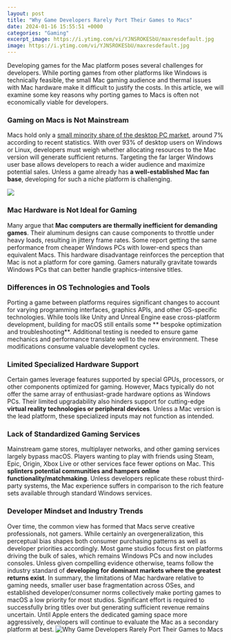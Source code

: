 ```yaml
---
layout: post
title: "Why Game Developers Rarely Port Their Games to Macs"
date: 2024-01-16 15:55:51 +0000
categories: "Gaming"
excerpt_image: https://i.ytimg.com/vi/YJNSROKESbU/maxresdefault.jpg
image: https://i.ytimg.com/vi/YJNSROKESbU/maxresdefault.jpg
---
```


Developing games for the Mac platform poses several challenges for developers. While porting games from other platforms like Windows is technically feasible, the small Mac gaming audience and thermal issues with Mac hardware make it difficult to justify the costs. In this article, we will examine some key reasons why porting games to Macs is often not economically viable for developers.
### Gaming on Macs is Not Mainstream
Macs hold only a [small minority share of the desktop PC market](https://store.fi.io.vn/collection/dog), around 7% according to recent statistics. With over 93% of desktop users on Windows or Linux, developers must weigh whether allocating resources to the Mac version will generate sufficient returns. Targeting the far larger Windows user base allows developers to reach a wider audience and maximize potential sales. Unless a game already has **a well-established Mac fan base**, developing for such a niche platform is challenging.

![](http://static2.businessinsider.com/image/58c9b21e6ff80159008b534b-1200/cotd315.png)
### Mac Hardware is Not Ideal for Gaming 
Many argue that **Mac computers are thermally inefficient for demanding games**. Their aluminum designs can cause components to throttle under heavy loads, resulting in jittery frame rates. Some report getting the same performance from cheaper Windows PCs with lower-end specs than equivalent Macs. This hardware disadvantage reinforces the perception that Mac is not a platform for core gaming. Gamers naturally gravitate towards Windows PCs that can better handle graphics-intensive titles.
### Differences in OS Technologies and Tools
Porting a game between platforms requires significant changes to account for varying programming interfaces, graphics APIs, and other OS-specific technologies. While tools like Unity and Unreal Engine ease cross-platform development, building for macOS still entails some ** bespoke optimization and troubleshooting**. Additional testing is needed to ensure game mechanics and performance translate well to the new environment. These modifications consume valuable development cycles.
### Limited Specialized Hardware Support 
Certain games leverage features supported by special GPUs, processors, or other components optimized for gaming. However, Macs typically do not offer the same array of enthusiast-grade hardware options as Windows PCs. Their limited upgradability also hinders support for cutting-edge **virtual reality technologies or peripheral devices**. Unless a Mac version is the lead platform, these specialized inputs may not function as intended.
### Lack of Standardized Gaming Services
Mainstream game stores, multiplayer networks, and other gaming services largely bypass macOS. Players wanting to play with friends using Steam, Epic, Origin, Xbox Live or other services face fewer options on Mac. This **splinters potential communities and hampers online functionality/matchmaking**. Unless developers replicate these robust third-party systems, the Mac experience suffers in comparison to the rich feature sets available through standard Windows services.
### Developer Mindset and Industry Trends
Over time, the common view has formed that Macs serve creative professionals, not gamers. While certainly an overgeneralization, this perceptual bias shapes both consumer purchasing patterns as well as developer priorities accordingly. Most game studios focus first on platforms driving the bulk of sales, which remains Windows PCs and now includes consoles. Unless given compelling evidence otherwise, teams follow the industry standard of **developing for dominant markets where the greatest returns exist**.
In summary, the limitations of Mac hardware relative to gaming needs, smaller user base fragmentation across OSes, and established developer/consumer norms collectively make porting games to macOS a low priority for most studios. Significant effort is required to successfully bring titles over but generating sufficient revenue remains uncertain. Until Apple enters the dedicated gaming space more aggressively, developers will continue to evaluate the Mac as a secondary platform at best.
![Why Game Developers Rarely Port Their Games to Macs](https://i.ytimg.com/vi/YJNSROKESbU/maxresdefault.jpg)